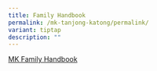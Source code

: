 ```yaml
---
title: Family Handbook
permalink: /mk-tanjong-katong/permalink/
variant: tiptap
description: ""
---
```

<p><a href="/files/Family_Handbook_2023_Final_LR.pdf" rel="noopener noreferrer nofollow" target="_blank">MK Family Handbook</a></p>
